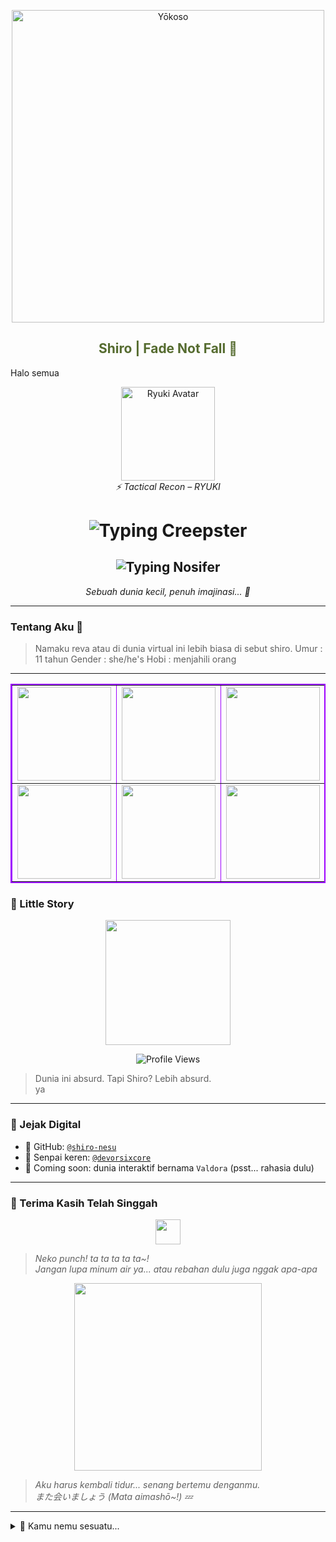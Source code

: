 <p align="center">
  <img src="https://files.catbox.moe/q7ihpu.jpg" width="500px" alt="Yōkoso">
</p>
<h2 align="center" style="color:#556B2F">
  Shiro | Fade Not Fall 🍫
</h2>

Halo semua
<p align="center">
  <img src="https://files.catbox.moe/mnl4an.jpg" width="150px" alt="Ryuki Avatar"/>
  <br/>
  <i>⚡ Tactical Recon – RYUKI</i>
</p>

<h1 align="center">
  <!-- Creepster -->
  <img src="https://readme-typing-svg.herokuapp.com?font=Creepster&duration=4000&pause=500&color=DC143C&center=true&vCenter=true&width=435&lines=Minasan%2C+youkoso~+%F0%9F%91%BB;Selamat+datang+di+profile+githubku;Yap+isinya+yapping" alt="Typing Creepster" />
</h1>

<h2 align="center">
  <!-- Nosifer -->
  <img src="https://readme-typing-svg.herokuapp.com?font=Nosifer&duration=5000&pause=700&color=8B0000&center=true&vCenter=true&width=480&lines=yeah;ups" alt="Typing Nosifer" />
</h2>

<p align="center"><i>Sebuah dunia kecil, penuh imajinasi... 🍂</i></p>

---

### Tentang Aku 💬

> Namaku reva atau di dunia virtual ini lebih biasa di sebut shiro.
 Umur : 11 tahun 
> Gender : she/he's 
> Hobi : menjahili orang
> 
---
<table align="center" border="1" cellpadding="5" cellspacing="0" style="border:2px solid #9d00ff; border-collapse: collapse;">
  <tr>
    <td><img src="https://files.catbox.moe/pum6jh.jpg" width="150px" /></td>
    <td><img src="https://files.catbox.moe/s7knrm.jpg" width="150px" /></td>
    <td><img src="https://files.catbox.moe/dbmj4b.jpg" width="150px" /></td>
  </tr>
  <tr>
    <td><img src="https://files.catbox.moe/xel2zf.jpg" width="150px" /></td>
    <td><img src="https://files.catbox.moe/8uareq.jpg" width="150px" /></td>
    <td><img src="https://files.catbox.moe/ncnacn.jpg" width="150px" /></td>
  </tr>
</table>

### 🍃 Little Story

<p align="center">
<img src="https://files.catbox.moe/8b3dbb.png" width="200" />
</p>

<p align="center">
<img src="https://komarev.com/ghpvc/?username=shiro-nesu&color=green&style=plastic&label=Dilihat" alt="Profile Views"/>
</p>

> Dunia ini absurd. Tapi Shiro? Lebih absurd.  
> ya

---

### 🧭 Jejak Digital

- 🐾 GitHub: [`@shiro-nesu`](https://github.com/shiro-nesu)
- 🧪 Senpai keren: [`@devorsixcore`](https://github.com/devorsixcore)
- 🌌 Coming soon: dunia interaktif bernama `Valdora` (psst... rahasia dulu)

---

### 💐 Terima Kasih Telah Singgah

<p align="center">
<img src="https://user-images.githubusercontent.com/74038190/212284158-e840e285-664b-44d7-b79b-e264b5e54825.gif" height="40" />
</p>

> *Neko punch! ta ta ta ta ta~!*  
> *Jangan lupa minum air ya... atau rebahan dulu juga nggak apa-apa*

<p align="center">
<img src="https://ella.janitorai.com/events/ket.webp" width="300px">
</p>

> *Aku harus kembali tidur... senang bertemu denganmu.*  
> *また会いましょう (Mata aimashō~!) 💤*

---

<!-- Secret easter egg -->
<details>
<summary>🎁 Kamu nemu sesuatu...</summary>
<br>
<p>
  Ups Kosong . . .
</p>
</details>
